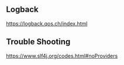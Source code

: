 ## Logback 
https://logback.qos.ch/index.html

## Trouble Shooting
https://www.slf4j.org/codes.html#noProviders
